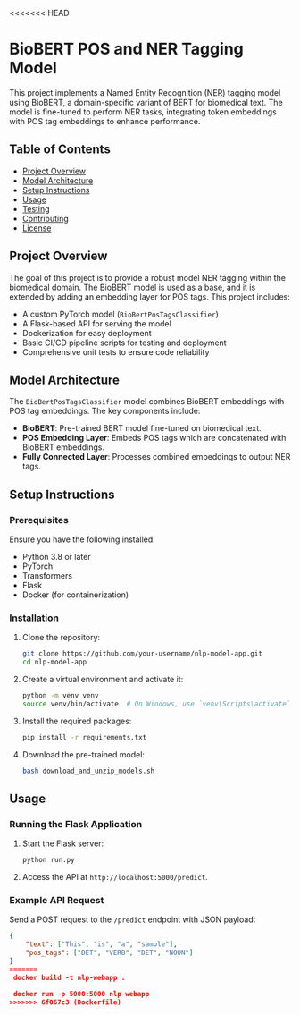 <<<<<<< HEAD
# BioBERT POS and NER Tagging Model

This project implements a Named Entity Recognition (NER) tagging model using BioBERT, a domain-specific variant of BERT for biomedical text.
The model is fine-tuned to perform NER tasks, integrating token embeddings with POS tag embeddings to enhance performance.

## Table of Contents

- [Project Overview](#project-overview)
- [Model Architecture](#model-architecture)
- [Setup Instructions](#setup-instructions)
- [Usage](#usage)
- [Testing](#testing)
- [Contributing](#contributing)
- [License](#license)

## Project Overview

The goal of this project is to provide a robust model NER tagging within the biomedical domain. The BioBERT model is used as a base, and it is extended by adding an embedding layer for POS tags. This project includes:
- A custom PyTorch model (`BioBertPosTagsClassifier`)
- A Flask-based API for serving the model
- Dockerization for easy deployment
- Basic CI/CD pipeline scripts for testing and deployment
- Comprehensive unit tests to ensure code reliability

## Model Architecture

The `BioBertPosTagsClassifier` model combines BioBERT embeddings with POS tag embeddings. The key components include:
- **BioBERT**: Pre-trained BERT model fine-tuned on biomedical text.
- **POS Embedding Layer**: Embeds POS tags which are concatenated with BioBERT embeddings.
- **Fully Connected Layer**: Processes combined embeddings to output NER tags.

## Setup Instructions

### Prerequisites

Ensure you have the following installed:
- Python 3.8 or later
- PyTorch
- Transformers
- Flask
- Docker (for containerization)

### Installation

1. Clone the repository:
    ```bash
    git clone https://github.com/your-username/nlp-model-app.git
    cd nlp-model-app
    ```

2. Create a virtual environment and activate it:
    ```bash
    python -m venv venv
    source venv/bin/activate  # On Windows, use `venv\Scripts\activate`
    ```

3. Install the required packages:
    ```bash
    pip install -r requirements.txt
    ```

4. Download the pre-trained model:
    ```bash
    bash download_and_unzip_models.sh
    ```

## Usage

### Running the Flask Application

1. Start the Flask server:
    ```bash
    python run.py
    ```

2. Access the API at `http://localhost:5000/predict`.

### Example API Request

Send a POST request to the `/predict` endpoint with JSON payload:
```json
{
    "text": ["This", "is", "a", "sample"],
    "pos_tags": ["DET", "VERB", "DET", "NOUN"]
}
=======
 docker build -t nlp-webapp . 

 docker run -p 5000:5000 nlp-webapp
>>>>>>> 6f067c3 (Dockerfile)
